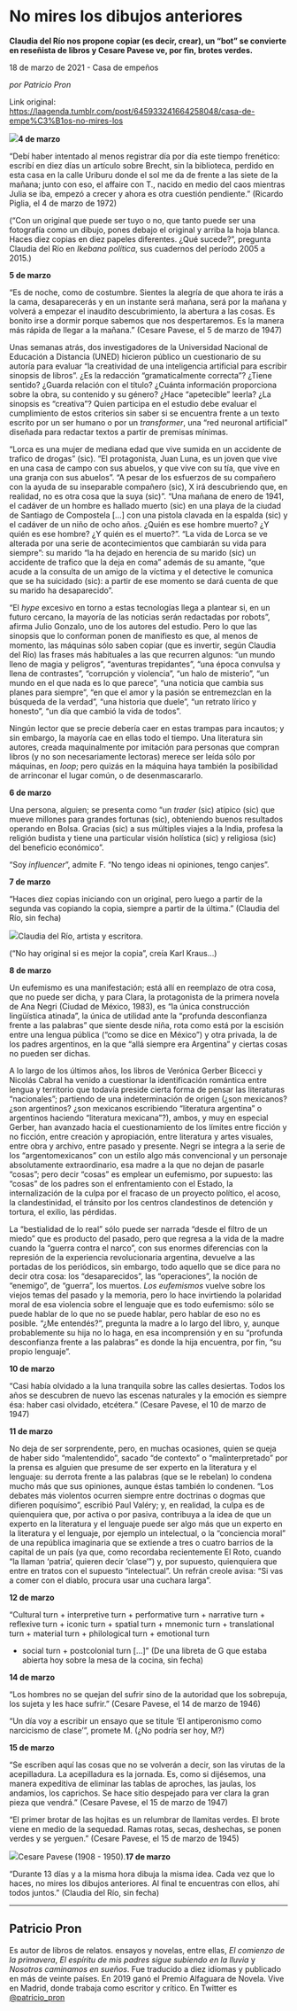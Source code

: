 # No mires los dibujos anteriores

**Claudia del Río nos propone copiar (es decir, crear), un “bot” se convierte en reseñista de libros y Cesare Pavese ve, por fin, brotes verdes.**

18 de marzo de 2021 - Casa de empeños

_por Patricio Pron_

Link original: https://laagenda.tumblr.com/post/645933241664258048/casa-de-empe%C3%B1os-no-mires-los

![](https://64.media.tumblr.com/ed45b2679f71e4580d335893ef2328eb/4a4b9fbd31ba6aea-71/s500x750/7607f1b983ea0a191719ae327ad7ce5b62cbfb81.png)**4 de marzo**

“Debí haber
intentado al menos registrar día por día este tiempo frenético: escribí en diez
días un artículo sobre Brecht, sin la biblioteca, perdido en esta casa en la
calle Uriburu donde el sol me da de frente a las siete de la mañana; junto con
eso, el affaire con T., nacido en medio del caos mientras Julia se iba, empezó
a crecer y ahora es otra cuestión pendiente.” (Ricardo Piglia, el 4 de marzo de
1972) 

(“Con un original
que puede ser tuyo o no, que tanto puede ser una fotografía como un dibujo,
pones debajo el original y arriba la hoja blanca. Haces diez copias en diez
papeles diferentes. ¿Qué sucede?”, pregunta Claudia del Río en *Ikebana política*,
sus cuadernos del período 2005 a 2015.) 

**5 de marzo**

“Es de noche, como
de costumbre. Sientes la alegría de que ahora te irás a la cama, desaparecerás
y en un instante será mañana, será por la mañana y volverá a empezar el
inaudito descubrimiento, la abertura a las cosas. Es bonito irse a dormir
porque sabemos que nos despertaremos. Es la manera más rápida de llegar a la
mañana.” (Cesare Pavese, el 5 de marzo de 1947) 

Unas semanas atrás,
dos investigadores de la Universidad Nacional de Educación a Distancia (UNED) hicieron
público un cuestionario de su autoría para evaluar “la creatividad de una
inteligencia artificial para escribir sinopsis de libros”. ¿Es la redacción
“gramaticalmente correcta”? ¿Tiene sentido? ¿Guarda relación con el título?
¿Cuánta información proporciona sobre la obra, su contenido y su género? ¿Hace
“apetecible” leerla? ¿La sinopsis es “creativa”? Quien participa en el estudio debe
evaluar el cumplimiento de estos criterios sin saber si se encuentra frente a
un texto escrito por un ser humano o por un *transformer*, una “red
neuronal artificial” diseñada para redactar textos a partir de premisas mínimas. 

“Lorca es una mujer
de mediana edad que vive sumida en un accidente de trafico de drogas” (sic). “El
protagonista, Juan Luna, es un joven que vive en una casa de campo con sus
abuelos, y que vive con su tía, que vive en una granja con sus abuelos”. “A
pesar de los esfuerzos de su compañero con la ayuda de su inseparable compañero
(sic), X irá descubriendo que, en realidad, no es otra cosa que la suya (sic)”.
“Una mañana de enero de 1941, el cadáver de un hombre es hallado muerto (sic) en
una playa de la ciudad de Santiago de Compostela […] con una pistola clavada en
la espalda (sic) y el cadáver de un niño de ocho años. ¿Quién es ese hombre
muerto? ¿Y quién es ese hombre? ¿Y quién es el muerto?”. “La vida de Lorca se
ve alterada por una serie de acontecimientos que cambiarán su vida para siempre”:
su marido “la ha dejado en herencia de su marido (sic) un accidente de trafico
que la deja en coma” además de su amante, “que acude a la consulta de un amigo
de la víctima y el detective le comunica que se ha suicidado (sic): a partir de
ese momento se dará cuenta de que su marido ha desaparecido”. 

“El *hype* excesivo
en torno a estas tecnologías llega a plantear si, en un futuro cercano, la
mayoría de las noticias serán redactadas por robots”, afirma Julio Gonzalo, uno
de los autores del estudio. Pero lo que las sinopsis que lo conforman ponen de
manifiesto es que, al menos de momento, las máquinas sólo saben copiar (que es
invertir, según Claudia del Río) las frases más habituales a las que recurren
algunos: “un mundo lleno de magia y peligros”, “aventuras trepidantes”, “una
época convulsa y llena de contrastes”, “corrupción y violencia”, “un halo de
misterio”, “un mundo en el que nada es lo que parece”, “una noticia que cambia
sus planes para siempre”, “en que el amor y la pasión se entremezclan en la
búsqueda de la verdad”, “una historia que duele”, “un retrato lírico y
honesto”, “un día que cambió la vida de todos”. 

Ningún lector que
se precie debería caer en estas trampas para incautos; y sin embargo, la mayoría
cae en ellas todo el tiempo. Una literatura sin autores, creada maquinalmente por
imitación para personas que compran libros (y no son necesariamente lectoras)
merece ser leída sólo por máquinas, en *loop*; pero quizás en la máquina
haya también la posibilidad de arrinconar el lugar común, o de desenmascararlo. 

**6 de marzo**

Una persona,
alguien; se presenta como “un *trader* (sic) atípico (sic) que mueve
millones para grandes fortunas (sic), obteniendo buenos resultados operando en
Bolsa. Gracias (sic) a sus múltiples viajes a la India, profesa la religión
budista y tiene una particular visión holística (sic) y religiosa (sic) del
beneficio económico”. 

“Soy *influencer*”,
admite F. “No tengo ideas ni opiniones, tengo canjes”. 

**7 de marzo**

“Haces diez copias
iniciando con un original, pero luego a partir de la segunda vas copiando la
copia, siempre a partir de la última.” (Claudia del Río, sin fecha) 

![](https://64.media.tumblr.com/2d524de619a766a56bb71e1feed50a4d/4a4b9fbd31ba6aea-54/s500x750/395c9b0f07e3ccb97e24b8ad81afb9cc0684bbde.jpg)Claudia del Río, artista y escritora.



(“No hay original
si es mejor la copia”, creía Karl Kraus…) 

**8 de marzo**

Un eufemismo es una
manifestación; está allí en reemplazo de otra cosa, que no puede ser dicha, y para
Clara, la protagonista de la primera novela de Ana Negri  (Ciudad de México, 1983), es “la única construcción
lingüística atinada”, la única de utilidad ante la “profunda desconfianza
frente a las palabras” que siente desde niña, rota como está por la escisión entre
una lengua pública (“como se dice en México”) y otra privada, la de los padres
argentinos, en la que “allá siempre era Argentina” y ciertas cosas no pueden
ser dichas. 

A lo largo de los últimos
años, los libros de Verónica Gerber Bicecci y Nicolás Cabral ha venido a
cuestionar la identificación romántica entre lengua y territorio que todavía preside
cierta forma de pensar las literaturas “nacionales”; partiendo de una
indeterminación de origen (¿son mexicanos? ¿son argentinos? ¿son mexicanos escribiendo
“literatura argentina” o argentinos haciendo “literatura mexicana”?), ambos, y muy
en especial Gerber, han avanzado hacia el cuestionamiento de los límites entre
ficción y no ficción, entre creación y apropiación, entre literatura y artes
visuales, entre obra y archivo, entre pasado y presente. Negri se integra a la
serie de los “argentomexicanos” con un estilo algo más convencional y un
personaje absolutamente extraordinario, esa madre a la que no dejan de pasarle “cosas”;
pero decir “cosas” es emplear un eufemismo, por supuesto: las “cosas” de los
padres son el enfrentamiento con el Estado, la internalización de la culpa por
el fracaso de un proyecto político, el acoso, la clandestinidad, el tránsito
por los centros clandestinos de detención y tortura, el exilio, las pérdidas. 

La “bestialidad de
lo real” sólo puede ser narrada “desde el filtro de un miedo” que es producto
del pasado, pero que regresa a la vida de la madre cuando la “guerra contra el
narco”, con sus enormes diferencias con la represión de la experiencia
revolucionaria argentina, devuelve a las portadas de los periódicos, sin embargo,
todo aquello que se dice para no decir otra cosa: los “desaparecidos”, las “operaciones”,
la noción de “enemigo”, de “guerra”, los muertos. *Los eufemismos* vuelve
sobre los viejos temas del pasado y la memoria, pero lo hace invirtiendo la polaridad
moral de esa violencia sobre el lenguaje que es todo eufemismo: sólo se puede
hablar de lo que no se puede hablar, pero hablar de eso no es posible. “¿Me
entendés?”, pregunta la madre a lo largo del libro, y, aunque probablemente su
hija no lo haga, en esa incomprensión y en su “profunda desconfianza frente a
las palabras” es donde la hija encuentra, por fin, “su propio lenguaje”. 

**10 de marzo**

“Casi había
olvidado a la luna tranquila sobre las calles desiertas. Todos los años se
descubren de nuevo las escenas naturales y la emoción es siempre ésa: haber
casi olvidado, etcétera.” (Cesare Pavese, el 10 de marzo de 1947) 

**11 de marzo**

No deja de ser
sorprendente, pero, en muchas ocasiones, quien se queja de haber sido “malentendido”,
sacado “de contexto” o “malinterpretado” por la prensa es alguien que presume
de ser experto en la literatura y el lenguaje: su derrota frente a las palabras
(que se le rebelan) lo condena mucho más que sus opiniones, aunque éstas también
lo condenen. “Los debates más violentos ocurren siempre entre doctrinas o
dogmas que difieren poquísimo”, escribió Paul Valéry; y, en realidad, la culpa
es de quienquiera que, por activa o por pasiva, contribuya a la idea de que un
experto en la literatura y el lenguaje puede ser algo más que un experto en la
literatura y el lenguaje, por ejemplo un intelectual, o la “conciencia moral”
de una república imaginaria que se extiende a tres o cuatro barrios de la
capital de un país (ya que, como recordaba recientemente El Roto, cuando “la
llaman ‘patria’, quieren decir ‘clase’”) y, por supuesto, quienquiera que entre
en tratos con el supuesto “intelectual”. Un refrán creole avisa: “Si vas a
comer con el diablo, procura usar una cuchara larga”. 

**12 de marzo**

“Cultural turn + interpretive turn + performative
turn + narrative turn + reflexive turn + iconic turn + spatial turn + mnemonic
turn + translational turn + material turn + philological turn + emotional turn
+ social turn + postcolonial turn […]” (De una libreta
de G que estaba abierta hoy sobre la mesa de la cocina, sin fecha) 

**14 de marzo**

“Los hombres no se
quejan del sufrir sino de la autoridad que los sobrepuja, los sujeta y les hace
sufrir.” (Cesare Pavese, el 14 de marzo de 1946) 

“Un día voy a
escribir un ensayo que se titule ‘El antiperonismo como narcicismo de clase’”,
promete M. (¿No podría ser hoy, M?) 

**15 de marzo**

“Se escriben aquí
las cosas que no se volverán a decir, son las virutas de la acepilladura. La
acepilladura es la jornada. Es, como si dijésemos, una manera expeditiva de
eliminar las tablas de aproches, las jaulas, los andamios, los caprichos. Se
hace sitio despejado para ver clara la gran pieza que vendrá.” (Cesare Pavese, el
15 de marzo de 1947) 

“El primer brotar
de las hojitas es un relumbrar de llamitas verdes. El brote viene en medio de
la sequedad. Ramas rotas, secas, deshechas, se ponen verdes y se yerguen.” (Cesare
Pavese, el 15 de marzo de 1945) 

![](https://64.media.tumblr.com/ed45b2679f71e4580d335893ef2328eb/4a4b9fbd31ba6aea-71/s500x750/7607f1b983ea0a191719ae327ad7ce5b62cbfb81.png)Cesare Pavese (1908 - 1950).**17 de marzo**

“Durante 13 días y
a la misma hora dibuja la misma idea. Cada vez que lo haces, no mires los
dibujos anteriores. Al final te encuentras con ellos, ahí todos juntos.”
(Claudia del Río, sin fecha)



---

Patricio Pron
-------------

 Es autor de libros de relatos. ensayos y novelas, entre ellas, *El comienzo de la primavera*, *El espíritu de mis padres sigue subiendo en la lluvia* y *Nosotros caminamos en sueños*. Fue traducido a diez idiomas y publicado en más de veinte países. En 2019 ganó el Premio Alfaguara de Novela. Vive en Madrid, donde trabaja como escritor y crítico. En Twitter es [@patricio\_pron](https://twitter.com/patricio_pron) 

